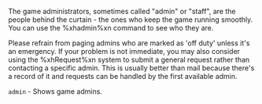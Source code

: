The game administrators, sometimes called "admin" or "staff", are the people behind the curtain - the ones who keep the game running smoothly.  You can use the %xhadmin%xn command to see who they are. 

Please refrain from paging admins who are marked as 'off duty' unless it's an emergency.  If your problem is not immediate, you may also consider using the %xhRequest%xn system to submit a general request rather than contacting a specific admin.  This is usually better than mail because there's a record of it and requests can be handled by the first available admin.

`admin` - Shows game admins.